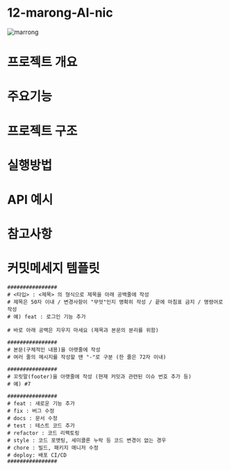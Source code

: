 # 12-marong-AI-nic
 ![marrong](https://github.com/user-attachments/assets/08e222cf-4552-45f6-bb5d-818e7df50890)


# 프로젝트 개요

# 주요기능

# 프로젝트 구조

# 실행방법

# API 예시

# 참고사항

# 커밋메세지 템플릿
```
################
# <타입> : <제목> 의 형식으로 제목을 아래 공백줄에 작성
# 제목은 50자 이내 / 변경사항이 "무엇"인지 명확히 작성 / 끝에 마침표 금지 / 명령어로 작성
# 예) feat : 로그인 기능 추가

# 바로 아래 공백은 지우지 마세요 (제목과 본문의 분리를 위함)

################
# 본문(구체적인 내용)을 아랫줄에 작성
# 여러 줄의 메시지를 작성할 땐 "-"로 구분 (한 줄은 72자 이내)

################
# 꼬릿말(footer)을 아랫줄에 작성 (현재 커밋과 관련된 이슈 번호 추가 등)
# 예) #7

################
# feat : 새로운 기능 추가
# fix : 버그 수정
# docs : 문서 수정
# test : 테스트 코드 추가
# refactor : 코드 리팩토링
# style : 코드 포맷팅, 세미콜론 누락 등 코드 변경이 없는 경우
# chore : 빌드, 패키지 매니저 수정
# deploy: 배포 CI/CD
################
```
